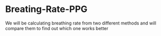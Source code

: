 # Breating-Rate-PPG
We will be calculating breathing rate from two different methods and will compare them to find out which one works better
